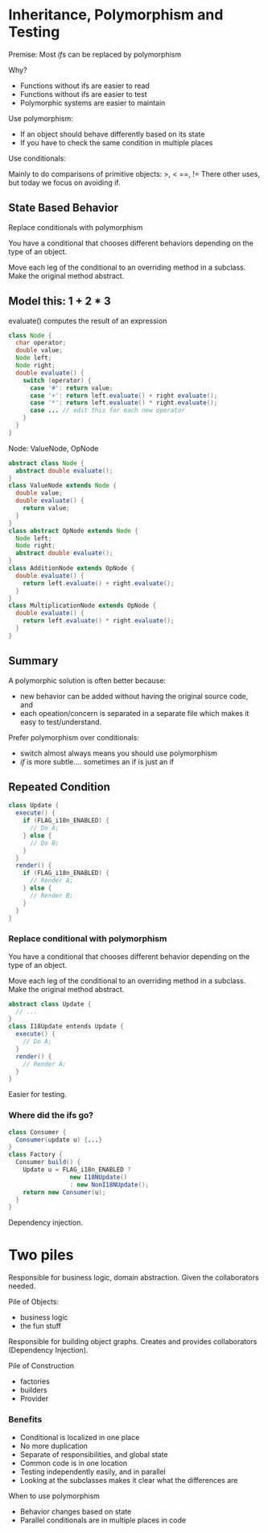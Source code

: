 # Inheritance, Polymorphism and Testing

Premise: Most *if*s can be replaced by polymorphism

Why?

- Functions without ifs are easier to read
- Functions without ifs are easier to test
- Polymorphic systems are easier to maintain

Use polymorphism:

- If an object should behave differently based on its state
- If you have to check the same condition in multiple places

Use conditionals:

Mainly to do comparisons of primitive objects: >, < ==, !=
There other uses, but today we focus on avoiding if.

## State Based Behavior

Replace conditionals with polymorphism

You have a conditional that chooses different behaviors depending on the type of an object.

Move each leg of the conditional to an overriding method in a subclass. Make the original method abstract.

## Model this: 1 + 2 * 3

evaluate() computes the result of an expression

```java
class Node {
  char operator;
  double value;
  Node left;
  Node right;
  double evaluate() {
    switch (operator) {
      case '#': return value;
      case '+': return left.evaluate() + right evaluate();
      case '*': return left.evaluate() * right.evaluate();
      case ... // edit this for each new operator
    }
  }
}
```

Node: ValueNode, OpNode

```java
abstract class Node {
  abstract double evaluate();
}
class ValueNode extends Node {
  double value;
  double evaluate() {
    return value;
  }
}
class abstract OpNode extends Node {
  Node left;
  Node right;
  abstract double evaluate();
}
class AdditionNode extends OpNode {
  double evaluate() {
    return left.evaluate() + right.evaluate();
  }
}
class MultiplicationNode extends OpNode {
  double evaluate() {
    return left.evaluate() * right.evaluate();
  }
}
```

## Summary

A polymorphic solution is often better because: 

- new behavior can be added without having the original source code, and
- each opeation/concern is separated in a separate file which makes it easy to test/understand.

Prefer polymorphism over conditionals:

- switch almost always means you should use polymorphism
- *if* is more subtle.... sometimes an if is just an if

## Repeated Condition

```java
class Update {
  execute() {
    if (FLAG_i18n_ENABLED) {
      // Do A;
    } else {
      // Do B;
    }
  }
  render() {
    if (FLAG_i18n_ENABLED) {
      // Render A;
    } else {
      // Render B;
    }
  }
}
```

### Replace conditional with polymorphism

You have a conditional that chooses different behavior depending on the type of an object.

Move each leg of the conditional to an overriding method in a subclass. Make the original method abstract.

```java
abstract class Update {
  // ...
}
class I18Update entends Update {
  execute() {
    // Do A;
  }
  render() {
    // Render A;
  }
}
```

Easier for testing.

### Where did the ifs go?

```java
class Consumer {
  Consumer(update u) {...}
}
class Factory {
  Consumer build() {
    Update u = FLAG_i18n_ENABLED ?
                 new I18NUpdate()
                 : new NonI18NUpdate();
    return new Consumer(u);
  }
}
```
Dependency injection. 

# Two piles

Responsible for business logic, domain abstraction. Given the collaborators needed.

Pile of Objects:
- business logic
- the fun stuff

Responsible for building object graphs. Creates and provides collaborators (Dependency Injection).

Pile of Construction
- factories
- builders
- Provider<T>

### Benefits

- Conditional is localized in one place
- No more duplication
- Separate of responsibilities, and global state
- Common code is in one location
- Testing independently easily, and in parallel
- Looking at the subclasses makes it clear what the differences are

When to use polymorphism
- Behavior changes based on state
- Parallel conditionals are in multiple places in code
